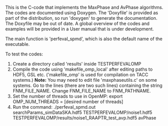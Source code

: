 This is the C-code that implements the MaxPhase and AvPhase algorithms. The codes are documented using Doxygen. The 'Doxyfile' is provided as part of the distribution, so run 'doxygen' to generate the documentation. The Doxyfile may be out of date.
A global overview of the codes and examples will be provided in a User manual that is under development.

The main function is 'perfeval_spmd', which is also the default name of the executable. 

To test the codes:
1. Create a directory called 'results' inside TESTPERFEVALOMP
2. Compile the code using 'makefile_omp_local' after editing paths to HDF5, GSL etc. ('makefile_omp' is used for compilation on TACC systems.) **Note:** You may need to edit file 'maxphaseutils.c' on some systems. Go to the lines (there are two such lines) containing the string FNM_FILE_NAME. Change FNM_FILE_NAME to FNM_PATHNAME.
3. Set the number of threads to use in OpenMP: export OMP_NUM_THREADS = [desired number of threads]
4. Run the command: ./perfeval_spmd.out searchParams_simDataSKA.hdf5 TESTPERFEVALOMP/noise1.hdf5 TESTPERFEVALOMP/results/noise1_RAAPTR_test_avp.hdf5 avPhase
